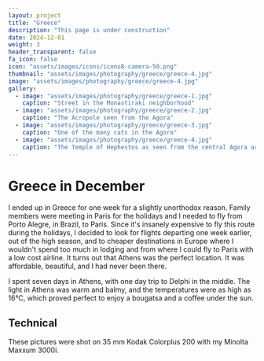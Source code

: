 ```yaml
---
layout: project
title: "Greece"
description: "This page is under construction"
date: 2024-12-01
weight: 3
header_transparent: false
fa_icon: false
icon: "assets/images/icons/icons8-camera-50.png"
thumbnail: "assets/images/photography/greece/greece-4.jpg"
image: "assets/images/photography/greece/greece-4.jpg"
gallery:
  - image: "assets/images/photography/greece/greece-1.jpg"
    caption: "Street in the Monastiraki neighborhood"
  - image: "assets/images/photography/greece/greece-2.jpg"
    caption: "The Acropole seen from the Agora"
  - image: "assets/images/photography/greece/greece-3.jpg"
    caption: "One of the many cats in the Agora"
  - image: "assets/images/photography/greece/greece-4.jpg"
    caption: "The Temple of Hephestos as seen from the central Agora area"
---
```


# Greece in December

I ended up in Greece for one week for a slightly unorthodox reason. Family members were meeting in Paris for the holidays and I needed to fly from Porto Alegre, in Brazil, to Paris. Since it's insanely expensive to fly this route during the holidays, I decided to look for flights departing one week earlier, out of the high season, and to cheaper destinations in Europe where I wouldn't spend too much in lodging and from where I could fly to Paris with a low cost airline. It turns out that Athens was the perfect location. It was affordable, beautiful, and I had never been there.

I spent seven days in Athens, with one day trip to Delphi in the middle. The light in Athens was warm and balmy, and the temperatures were as high as 16°C, which proved perfect to enjoy a bougatsa and a coffee under the sun.

## Technical

These pictures were shot on 35 mm Kodak Colorplus 200 with my Minolta Maxxum 3000i.
